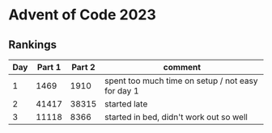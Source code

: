 # Advent of Code 2023

## Rankings
| Day | Part 1 | Part 2 | comment                                           |
| --- | ------ | ------ | ------------------------------------------------- |
| 1   | 1469   | 1910   | spent too much time on setup / not easy for day 1 |
| 2   | 41417  | 38315  | started late                                      |
| 3   | 11118  | 8366   | started in bed, didn't work out so well           |
